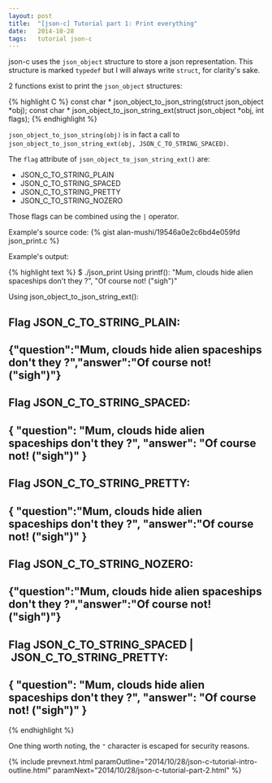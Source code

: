 ```yaml
---
layout: post
title:  "[json-c] Tutorial part 1: Print everything"
date:   2014-10-28
tags:   tutorial json-c
---
```

json-c uses the `json_object` structure to store a json representation. This structure is marked `typedef` but I will always write `struct`, for clarity's sake.

2 functions exist to print the `json_object` structures:

{% highlight C %}
const char * json_object_to_json_string(struct json_object *obj);
const char * json_object_to_json_string_ext(struct json_object *obj, int flags);
{% endhighlight %}

`json_object_to_json_string(obj)` is in fact a call to `json_object_to_json_string_ext(obj, JSON_C_TO_STRING_SPACED)`.

The `flag` attribute of `json_object_to_json_string_ext()` are:

* JSON_C_TO_STRING_PLAIN
* JSON_C_TO_STRING_SPACED
* JSON_C_TO_STRING_PRETTY
* JSON_C_TO_STRING_NOZERO

Those flags can be combined using the `|` operator.

Example's source code:
{% gist alan-mushi/19546a0e2c6bd4e059fd json_print.c %}

Example's output:

{% highlight text %}
$ ./json_print
Using printf(): "Mum, clouds hide alien spaceships don't they ?", "Of course not! ("sigh")"

Using json_object_to_json_string_ext():

Flag JSON_C_TO_STRING_PLAIN:
---
{"question":"Mum, clouds hide alien spaceships don't they ?","answer":"Of course not! (\"sigh\")"}
---

Flag JSON_C_TO_STRING_SPACED:
---
{ "question": "Mum, clouds hide alien spaceships don't they ?", "answer": "Of course not! (\"sigh\")" }
---

Flag JSON_C_TO_STRING_PRETTY:
---
{
  "question":"Mum, clouds hide alien spaceships don't they ?",
  "answer":"Of course not! (\"sigh\")"
}
---

Flag JSON_C_TO_STRING_NOZERO:
---
{"question":"Mum, clouds hide alien spaceships don't they ?","answer":"Of course not! (\"sigh\")"}
---

Flag JSON_C_TO_STRING_SPACED | JSON_C_TO_STRING_PRETTY:
---
{
   "question": "Mum, clouds hide alien spaceships don't they ?",
   "answer": "Of course not! (\"sigh\")"
 }
---
{% endhighlight %}

One thing worth noting, the `"` character is escaped for security reasons.

{% include prevnext.html paramOutline="2014/10/28/json-c-tutorial-intro-outline.html" paramNext="2014/10/28/json-c-tutorial-part-2.html" %}